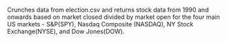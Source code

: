 Crunches data from election.csv and returns stock data from 1990 and onwards based on market closed divided by market open for the four main US markets - S&P(SPY), Nasdaq Composite (NASDAQ), NY Stock Exchange(NYSE), and Dow Jones(DOW).
